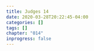 ```yaml
---
title: Judges 14
date: 2020-03-28T20:22:45-04:00
categories: []
tags: []
chapter: "014"
inprogress: false
---
```


